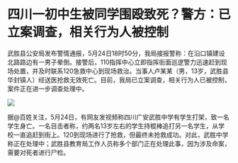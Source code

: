 # 四川一初中生被同学围殴致死？警方：已立案调查，相关行为人被控制

武胜县公安局发布警情通报，5月24日18时50分，我局接报警称：在沿口镇建设北路路边有一男子晕倒。接警后，110指挥中心立即指挥街面巡逻警力迅速赶到现场处置，并及时联系120急救中心到现场救治。当事人卢某某（男，13岁，武胜县华封镇人）经送医抢救无效死亡。目前，我局已立案调查，相关行为人已被控制，案件正在进一步调查处理中。

![](https://inews.gtimg.com/om_bt/OTMNk6fXicZ74t_Ertuf30pX0v-iZbOqJOGX4iq-4YsY0AA/1000)

据@百姓关注，5月24日，有网友发视频称四川广安武胜中学有学生打架，致一名学生身亡。一名目击者称，约两名13岁左右的学生持棍棒追打另一名学生，从学校一直追赶到街上。120到现场进行了抢救，但最终未抢救成功。对此，武胜中学称正在处理中；武胜县教育局工作人员称多个部门正在处理此事，因为涉及命案，需要对死者进行尸检。

